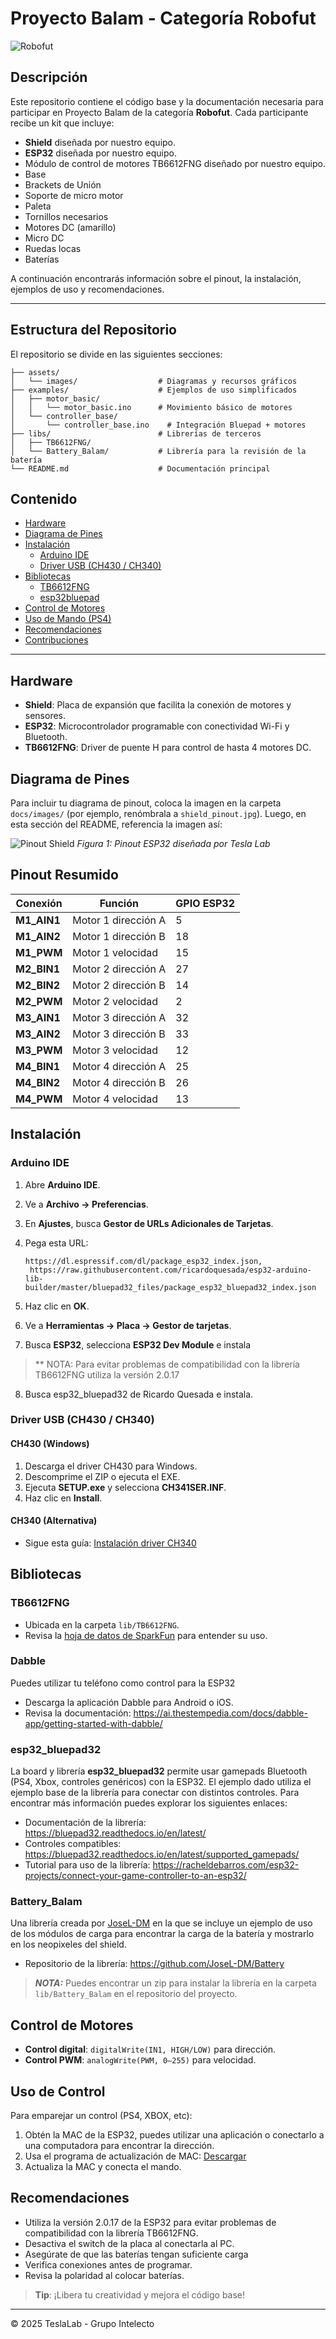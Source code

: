 # Proyecto Balam - Categoría Robofut
![Robofut](assets/robofut.png)

## Descripción

Este repositorio contiene el código base y la documentación necesaria para participar en Proyecto Balam de la categoría **Robofut**. Cada participante recibe un kit que incluye:

* **Shield** diseñada por nuestro equipo.
* **ESP32** diseñada por nuestro equipo.
* Módulo de control de motores TB6612FNG diseñado por nuestro equipo.
* Base
* Brackets de Unión
* Soporte de micro motor
* Paleta
* Tornillos necesarios
* Motores DC (amarillo)
* Micro DC
* Ruedas locas
* Baterías

A continuación encontrarás información sobre el pinout, la instalación, ejemplos de uso y recomendaciones.

---

## Estructura del Repositorio
El repositorio se divide en las siguientes secciones:

```plaintext
├── assets/
│   └── images/                  # Diagramas y recursos gráficos
├── examples/                    # Ejemplos de uso simplificados
│   ├── motor_basic/            
│   │   └── motor_basic.ino      # Movimiento básico de motores
│   └── controller_base/           
│       └── controller_base.ino    # Integración Bluepad + motores
├── libs/                        # Librerías de terceros
│   ├── TB6612FNG/
│   └── Battery_Balam/			 # Librería para la revisión de la batería
└── README.md                    # Documentación principal
```

## Contenido

* [Hardware](#hardware)
* [Diagrama de Pines](#diagrama-de-pines)
* [Instalación](#instalación)
  * [Arduino IDE](#arduino-ide)
  * [Driver USB (CH430 / CH340)](#driver-usb-ch430--ch340)
* [Bibliotecas](#bibliotecas)
  * [TB6612FNG](#tb6612fng)
  * [esp32bluepad](#esp32bluepad)
* [Control de Motores](#control-de-motores)
* [Uso de Mando (PS4)](#uso-de-mando-ps4)
* [Recomendaciones](#recomendaciones)
* [Contribuciones](#contribuciones)

---

## Hardware

* **Shield**: Placa de expansión que facilita la conexión de motores y sensores.
* **ESP32**: Microcontrolador programable con conectividad Wi-Fi y Bluetooth.
* **TB6612FNG**: Driver de puente H para control de hasta 4 motores DC.

## Diagrama de Pines

Para incluir tu diagrama de pinout, coloca la imagen en la carpeta `docs/images/` (por ejemplo, renómbrala a `shield_pinout.jpg`). Luego, en esta sección del README, referencia la imagen así:

![Pinout Shield](assets/esp32_pinout.jpeg)
*Figura 1: Pinout ESP32 diseñada por Tesla Lab*


## Pinout Resumido

| Conexión    	| Función             | GPIO ESP32 |
| ----------- 	| ------------------- | ---------- |
| **M1\_AIN1**	| Motor 1 dirección A | 5          |
| **M1\_AIN2**	| Motor 1 dirección B | 18         |
| **M1\_PWM** 	| Motor 1 velocidad   | 15         |
| **M2\_BIN1** 	| Motor 2 dirección A | 27         |
| **M2\_BIN2** 	| Motor 2 dirección B | 14         |
| **M2\_PWM** 	| Motor 2 velocidad   | 2          |
| **M3\_AIN1** 	| Motor 3 dirección A | 32         |
| **M3\_AIN2** 	| Motor 3 dirección B | 33         |
| **M3\_PWM** 	| Motor 3 velocidad   | 12         |
| **M4\_BIN1** 	| Motor 4 dirección A | 25         |
| **M4\_BIN2** 	| Motor 4 dirección B | 26         |
| **M4\_PWM** 	| Motor 4 velocidad   | 13         |

## Instalación

### Arduino IDE

1. Abre **Arduino IDE**.
2. Ve a **Archivo → Preferencias**.
3. En **Ajustes**, busca **Gestor de URLs Adicionales de Tarjetas**.
4. Pega esta URL:

   ```
   https://dl.espressif.com/dl/package_esp32_index.json, 
	https://raw.githubusercontent.com/ricardoquesada/esp32-arduino-lib-builder/master/bluepad32_files/package_esp32_bluepad32_index.json
   ```
5. Haz clic en **OK**.
6. Ve a **Herramientas → Placa → Gestor de tarjetas**.
7. Busca **ESP32**, selecciona **ESP32 Dev Module** e instala
> ** NOTA: Para evitar problemas de compatibilidad con la librería TB6612FNG utiliza la versión 2.0.17
8. Busca esp32_bluepad32 de Ricardo Quesada e instala.

### Driver USB (CH430 / CH340)

#### CH430 (Windows)

1. Descarga el driver CH430 para Windows.
2. Descomprime el ZIP o ejecuta el EXE.
3. Ejecuta **SETUP.exe** y selecciona **CH341SER.INF**.
4. Haz clic en **Install**.

#### CH340 (Alternativa)

* Sigue esta guía: [Instalación driver CH340](https://www.wch.cn/download/CH341SER_EXE.html)

## Bibliotecas

### TB6612FNG

* Ubicada en la carpeta `lib/TB6612FNG`.
* Revisa la [hoja de datos de SparkFun](https://www.sparkfun.com/datasheets/BreakoutBoards/TB6612FNG.pdf) para entender su uso.
  
### Dabble
Puedes utilizar tu teléfono como control para la ESP32
* Descarga la aplicación Dabble para Android o iOS.
* Revisa la documentación: https://ai.thestempedia.com/docs/dabble-app/getting-started-with-dabble/


### esp32_bluepad32

La board y librería **esp32_bluepad32** permite usar gamepads Bluetooth (PS4, Xbox, controles genéricos) con la ESP32.
El ejemplo dado utiliza el ejemplo base de la librería para conectar con distintos controles. Para encontrar más información puedes explorar los siguientes enlaces:
* Documentación de la librería: https://bluepad32.readthedocs.io/en/latest/
* Controles compatibles: https://bluepad32.readthedocs.io/en/latest/supported_gamepads/
* Tutorial para uso de la librería: https://racheldebarros.com/esp32-projects/connect-your-game-controller-to-an-esp32/ 

### Battery_Balam
Una librería creada por [JoseL-DM](https://github.com/JoseL-DM) en la que se incluye un ejemplo de uso de los módulos de carga
para encontrar la carga de la batería y mostrarlo en los neopixeles del shield.
* Repositorio de la librería: https://github.com/JoseL-DM/Battery
> **_NOTA:_** Puedes encontrar un zip para instalar la librería en la carpeta `lib/Battery_Balam` en el repositorio del proyecto.


## Control de Motores

* **Control digital**: `digitalWrite(IN1, HIGH/LOW)` para dirección.
* **Control PWM**: `analogWrite(PWM, 0–255)` para velocidad.

## Uso de Control

Para emparejar un control (PS4, XBOX, etc):

1. Obtén la MAC de la ESP32, puedes utilizar una aplicación o conectarlo a una computadora para encontrar la dirección.
2. Usa el programa de actualización de MAC:
   [Descargar](https://drive.google.com/file/d/1Wk8Bpc0_g7CyR7qsg66rEnvJ_Y3gb378/view)
3. Actualiza la MAC y conecta el mando.

## Recomendaciones

* Utiliza la versión 2.0.17 de la ESP32 para evitar problemas de compatibilidad con la librería TB6612FNG.
* Desactiva el switch de la placa al conectarla al PC.
* Asegúrate de que las baterías tengan suficiente carga
* Verifica conexiones antes de programar.
* Revisa la polaridad al colocar baterías.

> **Tip**: ¡Libera tu creatividad y mejora el código base!

---

© 2025 TeslaLab - Grupo Intelecto
